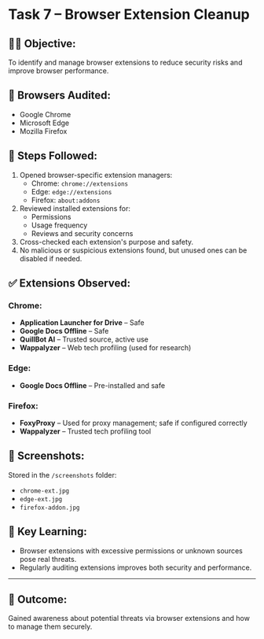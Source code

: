 # Task 7 – Browser Extension Cleanup

## 👨‍💻 Objective:
To identify and manage browser extensions to reduce security risks and improve browser performance.

## 🔧 Browsers Audited:
- Google Chrome
- Microsoft Edge
- Mozilla Firefox

## 📝 Steps Followed:
1. Opened browser-specific extension managers:
   - Chrome: `chrome://extensions`
   - Edge: `edge://extensions`
   - Firefox: `about:addons`
2. Reviewed installed extensions for:
   - Permissions
   - Usage frequency
   - Reviews and security concerns
3. Cross-checked each extension's purpose and safety.
4. No malicious or suspicious extensions found, but unused ones can be disabled if needed.

## ✅ Extensions Observed:

### Chrome:
- **Application Launcher for Drive** – Safe
- **Google Docs Offline** – Safe
- **QuillBot AI** – Trusted source, active use
- **Wappalyzer** – Web tech profiling (used for research)

### Edge:
- **Google Docs Offline** – Pre-installed and safe

### Firefox:
- **FoxyProxy** – Used for proxy management; safe if configured correctly
- **Wappalyzer** – Trusted tech profiling tool

## 📸 Screenshots:
Stored in the `/screenshots` folder:
- `chrome-ext.jpg`
- `edge-ext.jpg`
- `firefox-addon.jpg`

## 🔐 Key Learning:
- Browser extensions with excessive permissions or unknown sources pose real threats.
- Regularly auditing extensions improves both security and performance.

---

## 📁 Outcome:
Gained awareness about potential threats via browser extensions and how to manage them securely.
